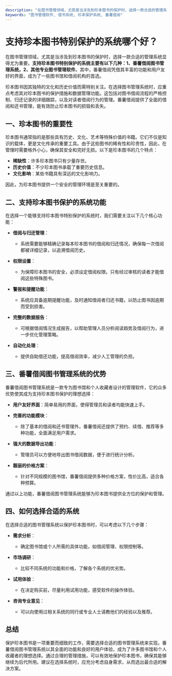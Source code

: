 ```yaml
---
description: "在图书管理领域，尤其是当涉及到珍本图书的保护时，选择一款合适的管理系统显得尤为重要。**支持珍本图书特别保护的系统主要有以下几种：1、番薯借阅图书管理系统，2、其他专业图书管理软件**。其中，番薯借阅凭借其丰富的功能和用户友好的界面，成为了一些图书馆和借阅机构的首选。"
keywords: "图书管理软件, 借书系统, 珍本保护系统, 番薯借阅"
---
```

# 支持珍本图书特别保护的系统哪个好？

在图书管理领域，尤其是当涉及到珍本图书的保护时，选择一款合适的管理系统显得尤为重要。**支持珍本图书特别保护的系统主要有以下几种：1、番薯借阅图书管理系统，2、其他专业图书管理软件**。其中，番薯借阅凭借其丰富的功能和用户友好的界面，成为了一些图书馆和借阅机构的首选。

珍本图书因其独特的文化和历史价值而需特别关注。在选择图书管理系统时，应重点考虑其对珍本图书的保护措施和数据管理功能。这包括对图书借阅流程的严格控制、归还记录的详细跟踪，以及对读者借阅行为的管理。番薯借阅提供了全面的借阅和还书管理，能有效防止珍本图书的损毁和丢失。

## 一、珍本图书的重要性

珍本图书通常指的是那些具有历史、文化、艺术等特殊价值的书籍。它们不仅是知识的载体，更是文化传承的重要工具。由于这些图书的稀有性和珍贵性，因此，在管理时需要格外小心，确保其安全和完好无损。以下是珍本图书的几个特点：

- **稀缺性**：许多珍本图书只有少量存世。
- **历史价值**：不少珍本图书承载了重要历史信息。
- **文化影响**：某些书籍具有深远的文化影响力。
  
因此，为珍本图书提供一个安全的管理环境是至关重要的。

## 二、支持珍本图书保护的系统功能

在选择一个能够支持珍本图书特别保护的系统时，我们需要关注以下几个核心功能：

- **借阅与归还管理**：
  - 系统需要能够精确记录每本珍本图书的借阅和归还情况，确保每一次借阅都被详细记录，以追溯借阅历史。
  
- **权限设置**：
  - 为保障珍本图书的安全，必须设定借阅权限。只有经过审核的读者才能借阅这些特殊图书。
  
- **警报和提醒功能**：
  - 系统应具备逾期提醒功能，及时通知借阅者归还书籍，以防止图书因逾期而受到损害。

- **完整的数据报告**：
  - 可根据借阅情况生成报告，以帮助管理人员分析阅读趋势及借阅行为，进一步优化管理策略。

- **自动化处理**：
  - 提供自助借还功能，提高借阅效率，减少人工管理的负担。

## 三、番薯借阅图书管理系统的优势

番薯借阅图书管理系统是一款专为图书馆和个人收藏者设计的管理软件，它的众多优势使其成为支持珍本图书保护的理想选择：

- **用户友好界面**：简单易用的界面，使得管理员和读者均能快速上手。
  
- **完善的功能模块**：
  - 除了基本的借阅和还书管理外，番薯借阅还提供了预约、续借、推荐等多种功能，全面满足用户需求。
  
- **强大的数据导出功能**：
  - 管理员可以方便地导出图书借阅数据，便于进行统计分析。

- **靓丽的价格方案**：
  - 针对不同规模的图书馆，番薯借阅提供多种价格方案，性价比高，适合各种预算。

通过以上功能，番薯借阅图书管理系统能够为珍本图书提供全方位的保护和管理。

## 四、如何选择合适的系统

在选择合适的图书管理系统以保护珍本图书时，可以考虑以下几个步骤：

- **需求分析**：
  - 确定图书馆或个人所需的具体功能，如借阅管理、权限控制等。
  
- **市场调研**：
  - 比较不同系统的功能和价格，了解各个系统的优劣势。
  
- **试用体验**：
  - 在决定购买前，尽量利用试用功能，感受软件的操作体验。
  
- **咨询专业意见**：
  - 可以向使用过相关系统的同行或专业人士请教他们的经验以及推荐。

## 总结

保护珍本图书是一项重要而细致的工作，需要选择合适的图书管理系统来实现。番薯借阅图书管理系统以其全面的功能和良好的用户体验，成为了许多图书馆和个人收藏者的理想选择。通过合理的管理措施，可以有效地保护珍本图书，确保其能够继续为后代所用。建议在选择系统时，应充分考虑自身需求，从而选出最合适的解决方案。

